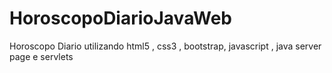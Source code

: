 # HoroscopoDiarioJavaWeb
 Horoscopo Diario utilizando html5 , css3 , bootstrap, javascript , java server page e servlets
